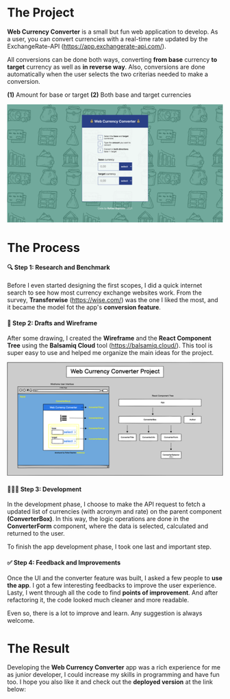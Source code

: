 # The Project

**Web Currency Converter** is a small but fun web application to develop. As a user, you can convert currencies with a real-time rate updated by the ExchangeRate-API (https://app.exchangerate-api.com/).

All conversions can be done both ways, converting **from base** currency **to target** currency as well as **in reverse way**. Also, conversions are done automatically when the user selects the two criterias needed to make a conversion.

**(1)** Amount for base or target
**(2)** Both base and target currencies

![IMAGE](https://github.com/Rafael-Fontes-Baptista/web-currency-converter-app/blob/master/public/app-view-screen.png?raw=true)

# The Process

#### 🔍 **Step 1: Research and Benchmark** 

Before I even started designing the first scopes, I did a quick internet search to see how most currency exchange websites work. From the survey, **Transferwise** (https://wise.com/) was the one I liked the most, and it became the model fot the app's **conversion feature**.

#### 📝 **Step 2: Drafts and Wireframe**

After some drawing, I created the **Wireframe** and the **React Component Tree** using the **Balsamiq Cloud** tool (https://balsamiq.cloud/). This tool is super easy to use and helped me organize the main ideas for the project.

![IMAGE](https://github.com/Rafael-Fontes-Baptista/web-currency-converter-app/blob/master/public/wireframe-and-component-tree.png?raw=true)

#### 👨🏻‍💻 **Step 3: Development**

In the development phase, I choose to make the API request to fetch a updated list of currencies (with acronym and rate) on the parent component **(ConverterBox)**. In this way, the logic operations are done in the **ConverterForm** component, where the data is selected, calculated and returned to the user.

To finish the app development phase, I took one last and important step.

#### ✅ **Step 4: Feedback and Improvements**

Once the UI and the converter feature was built, I asked a few people to **use the app**. I got a few interesting feedbacks to improve the user experience. Lasty, I went through all the code to find **points of improvement**. And after refactoring it, the code looked much cleaner and more readable.

Even so, there is a lot to improve and learn.
Any suggestion is always welcome.

# The Result

Developing the **Web Currency Converter** app was a rich experience for me as junior developer, I could increase my skills in programming and have fun too. I hope you also like it and check out the **deployed version** at the link below:
